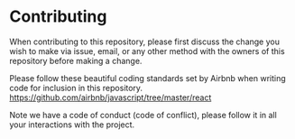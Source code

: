 # Contributing

When contributing to this repository, please first discuss the change you wish to make via issue,
email, or any other method with the owners of this repository before making a change.

Please follow these beautiful coding standards set by Airbnb when writing code for inclusion in this repository.
https://github.com/airbnb/javascript/tree/master/react

Note we have a code of conduct (code of conflict), please follow it in all your interactions with the project.
